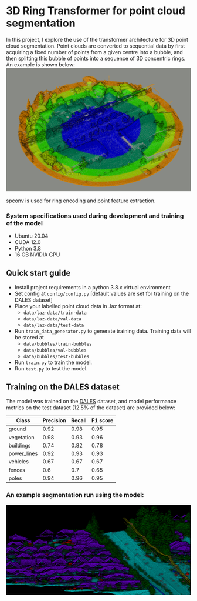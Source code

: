 # 3D Ring Transformer for point cloud segmentation

In this project, I explore the use of the transformer architecture for 3D point cloud segmentation.
Point clouds are converted to sequential data by first acquiring a fixed number of points from a given centre
into a bubble, and then splitting this bubble of points into a sequence of 3D concentric rings. An example is shown below:
![](./images/ring-structure.png)

[spconv](https://github.com/traveller59/spconv) is used for ring encoding and point feature extraction.

### System specifications used during development and training of the model
- Ubuntu 20.04
- CUDA 12.0
- Python 3.8
- 16 GB NVIDIA GPU

## Quick start guide
- Install project requirements in a python 3.8.x virtual environment
- Set config at `config/config.py` [default values are set for training on the DALES dataset]
- Place your labelled point cloud data in .laz format at:
  - `data/laz-data/train-data`
  - `data/laz-data/val-data`
  - `data/laz-data/test-data`
- Run `train_data_generator.py` to generate training data. Training data will be stored at 
  - `data/bubbles/train-bubbles`
  - `data/bubbles/val-bubbles`
  - `data/bubbles/test-bubbles`
- Run `train.py` to train the model.
- Run `test.py` to test the model.

## Training on the DALES dataset
The model was trained on the [DALES](https://udayton.edu/engineering/research/centers/vision_lab/research/was_data_analysis_and_processing/dale.php) 
dataset, and model performance metrics on the test dataset (12.5% of the dataset) are provided below:

| Class | Precision | Recall | F1 score |
|-------|-----------|--------|----------|
| ground | 0.92      | 0.98   | 0.95     |
| vegetation | 0.98      | 0.93   | 0.96     |
| buildings | 0.74      | 0.82   | 0.78     |
| power_lines | 0.92      | 0.93   | 0.93     |
| vehicles | 0.67      | 0.67   | 0.67     |
| fences | 0.6       | 0.7    | 0.65     |
| poles | 0.94      | 0.96   | 0.95     |


### An example segmentation run using the model:
![Example classification](./images/segmentation-example.png)